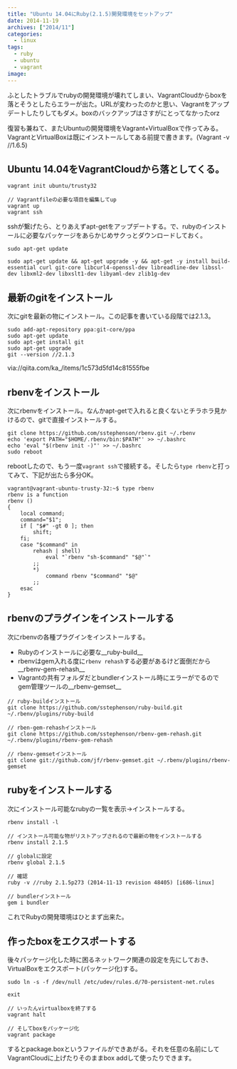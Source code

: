```yaml
---
title: "Ubuntu 14.04にRuby(2.1.5)開発環境をセットアップ"
date: 2014-11-19
archives: ["2014/11"]
categories:
  - linux
tags:
  - ruby
  - ubuntu
  - vagrant
image:
---
```

ふとしたトラブルでrubyの開発環境が壊れてしまい、VagrantCloudからboxを落とそうとしたらエラーが出た。URLが変わったのかと思い、Vagrantをアップデートしたりしてもダメ。boxのバックアップはさすがにとってなかったorz

<!--more-->

復習も兼ねて、またUbuntuの開発環境をVagrant+VirtualBoxで作ってみる。VagrantとVirtualBoxは既にインストールしてある前提で書きます。(Vagrant -v //1.6.5)

## Ubuntu 14.04をVagrantCloudから落としてくる。

```
vagrant init ubuntu/trusty32

// Vagrantfileの必要な項目を編集してup
vagrant up
vagrant ssh
```

sshが繋げたら、とりあえずapt-getをアップデートする。で、rubyのインストールに必要なパッケージをあらかじめサクっとダウンロードしておく。

```
sudo apt-get update

sudo apt-get update && apt-get upgrade -y && apt-get -y install build-essential curl git-core libcurl4-openssl-dev libreadline-dev libssl-dev libxml2-dev libxslt1-dev libyaml-dev zlib1g-dev
```

## 最新のgitをインストール

次にgitを最新の物にインストール。この記事を書いている段階では2.1.3。

```
sudo add-apt-repository ppa:git-core/ppa
sudo apt-get update
sudo apt-get install git
sudo apt-get upgrade
git --version //2.1.3
```
via://qiita.com/ka_/items/1c573d5fd14c81555fbe

## rbenvをインストール

次にrbenvをインストール。なんかapt-getで入れると良くないとチラホラ見かけるので、gitで直接インストールする。

```
git clone https://github.com/sstephenson/rbenv.git ~/.rbenv
echo 'export PATH="$HOME/.rbenv/bin:$PATH"' >> ~/.bashrc
echo 'eval "$(rbenv init -)"' >> ~/.bashrc
sudo reboot
```

rebootしたので、もう一度`vagrant ssh`で接続する。そしたら`type rbenv`と打ってみて、下記が出たら多分OK。

```
vagrant@vagrant-ubuntu-trusty-32:~$ type rbenv
rbenv is a function                            
rbenv ()                                       
{                                              
    local command;                             
    command="$1";                              
    if [ "$#" -gt 0 ]; then                    
        shift;                                 
    fi;                                        
    case "$command" in                         
        rehash | shell)                        
            eval "`rbenv "sh-$command" "$@"`"  
        ;;                                     
        *)                                     
            command rbenv "$command" "$@"      
        ;;                                     
    esac                                       
}                                              
```

## rbenvのプラグインをインストールする

次にrbenvの各種プラグインをインストールする。

- Rubyのインストールに必要な__ruby-build__
- rbenvはgem入れる度に`rbenv rehash`する必要があるけど面倒だから__rbenv-gem-rehash__
- Vagrantの共有フォルダだとbundlerインストール時にエラーがでるのでgem管理ツールの__rbenv-gemset__

```
// ruby-buildインストール
git clone https://github.com/sstephenson/ruby-build.git ~/.rbenv/plugins/ruby-build

// rben-gem-rehashインストール
git clone https://github.com/sstephenson/rbenv-gem-rehash.git ~/.rbenv/plugins/rbenv-gem-rehash

// rbenv-gemsetインストール
git clone git://github.com/jf/rbenv-gemset.git ~/.rbenv/plugins/rbenv-gemset
```

## rubyをインストールする

次にインストール可能なrubyの一覧を表示->インストールする。

```
rbenv install -l

// インストール可能な物がリストアップされるので最新の物をインストールする
rbenv install 2.1.5

// globalに設定
rbenv global 2.1.5

// 確認
ruby -v //ruby 2.1.5p273 (2014-11-13 revision 48405) [i686-linux]

// bundlerインストール
gem i bundler
```

これでRubyの開発環境はひとまず出来た。

## 作ったboxをエクスポートする

後々パッケージ化した時に困るネットワーク関連の設定を先にしておき、VirtualBoxをエクスポート(パッケージ化)する。

```
sudo ln -s -f /dev/null /etc/udev/rules.d/70-persistent-net.rules

exit

// いったんvirtualboxを終了する
vagrant halt

// そしてboxをパッケージ化
vagrant package
```

するとpackage.boxというファイルができあがる。それを任意の名前にしてVagrantCloudに上げたりそのままbox addして使ったりできます。

